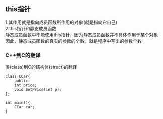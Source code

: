 ## this指针

1.其作用就是指向成员函数所作用的对象\(就是指向它自己\)  
2.this指针和静态成员函数  
静态成员函数中不能使用this指针，因为静态成员函数并不具体作用于某个对象  
因此，静态成员函数的真实的参数的个数，就是程序中写出的参数个数



### C++到C的翻译

类(class)到C的结构体(struct)的翻译

```
class CCar{
    public:
    int price;
    void SetPrice(int p);
};

int main(){
    CCar car;
}
```